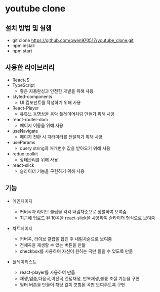 # youtube clone 

## 설치 방법 및 실행

- git clone https://github.com/owen970517/youtube_clone.git
- npm install
- npm start

## 사용한 라이브러리

- ReactJS
- TypeScript 
    - 좋은 자동완성과 안전한 개발을 위해 사용
- styled-components
    - UI 컴포넌트를 작성하기 위해 사용
- React-Player 
    - 유튜브 동영상을 음악 플레이어처럼 만들기 위해 사용
- react-router-dom
    - 페이지 이동을 위해 사용
- useNavigate
    - 페이지 전환 시 파라미터를 전달하기 위해 사용 
- useParams
    - query string의 매개변수 값을 받아오기 위해 사용 
- redux toolkit
    - 상태관리를 위해 사용 
- react-slick 
    - 슬라이더 기능을 구현하기 위해 사용

## 기능

- 메인페이지 
    - 커버곡과 라이브 클립을 각각 내림차순으로 정렬하여 보여줌 
    - 최근에 업로드 된 10곡을 react-slick을 사용하여 슬라이더 형식으로 보여줌 

- 차트페이지 
    - 커버곡, 라이브 클립을 합친 후 내림차순으로 보여줌
    - 전체곡을 재생할 수 있는 버튼을 만듦
    - checkbox를 사용하여 자신이 원하는 곡만 들을 수 있도록 만듦

- 플레이리스트
    - react-player를 사용하여 만듦
    - 재생,멈춤,다음곡,이전곡,랜덤재생, 반복재생,볼륨 조절 기능을 구현
    - 필터 버튼을 만들어 해당 값이 포함된 곡만 보여주도록 구현




